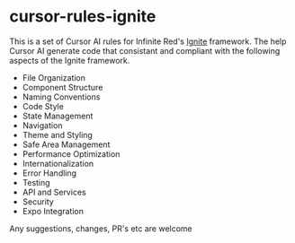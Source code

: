# cursor-rules-ignite

This is a set of Cursor AI rules for Infinite Red's [Ignite](https://github.com/infinitered/ignite) framework. The help Cursor AI generate code that consistant and compliant with the following aspects of the Ignite framework.

* File Organization
* Component Structure
* Naming Conventions
* Code Style
* State Management
* Navigation
* Theme and Styling
* Safe Area Management
* Performance Optimization
* Internationalization
* Error Handling
* Testing
* API and Services
* Security
* Expo Integration

Any suggestions, changes, PR's etc are welcome
